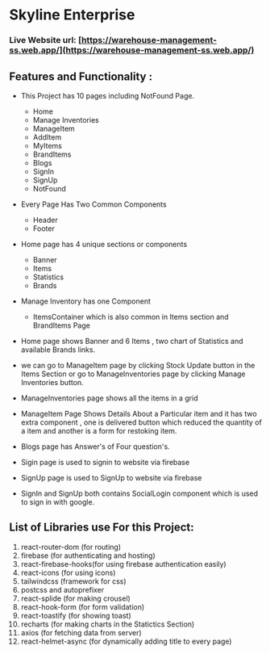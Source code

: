 # Skyline Enterprise

### Live Website url: [https://warehouse-management-ss.web.app/](https://warehouse-management-ss.web.app/)

## Features and Functionality :

- This Project has 10 pages including NotFound Page.

  - Home
  - Manage Inventories
  - ManageItem
  - AddItem
  - MyItems
  - BrandItems
  - Blogs
  - SignIn
  - SignUp
  - NotFound

- Every Page Has Two Common Components

  - Header
  - Footer

- Home page has 4 unique sections or components

  - Banner
  - Items
  - Statistics
  - Brands

- Manage Inventory has one Component

  - ItemsContainer which is also common in Items section and BrandItems Page

- Home page shows Banner and 6 Items , two chart of Statistics and available Brands links.
- we can go to ManageItem page by clicking Stock Update button in the Items Section or go to ManageInventories page by clicking Manage Inventories button.
- ManageInventories page shows all the items in a grid
- ManageItem Page Shows Details About a Particular item and it has two extra component , one is delivered button which reduced the quantity of a item and another is a form for restoking item.
- Blogs page has Answer's of Four question's.
- Sigin page is used to signin to website via firebase
- SignUp page is used to SignUp to website via firebase
- SignIn and SignUp both contains SocialLogin component which is used to sign in with google.

## List of **Libraries** use For this Project:

1. react-router-dom (for routing)
2. firebase (for authenticating and hosting)
3. react-firebase-hooks(for using firebase authentication easily)
4. react-icons (for using icons)
5. tailwindcss (framework for css)
6. postcss and autoprefixer
7. react-splide (for making crousel)
8. react-hook-form (for form validation)
9. react-toastify (for showing toast)
10. recharts (for making charts in the Statictics Section)
11. axios (for fetching data from server)
12. react-helmet-async (for dynamically adding title to every page)
